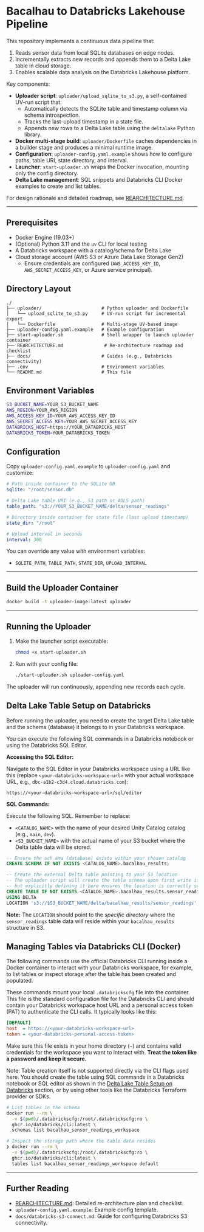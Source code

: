<!-- markdownlint-disable MD041 MD013 MD024 -->
# Bacalhau to Databricks Lakehouse Pipeline

This repository implements a continuous data pipeline that:
1. Reads sensor data from local SQLite databases on edge nodes.
2. Incrementally extracts new records and appends them to a Delta Lake table in cloud storage.
3. Enables scalable data analysis on the Databricks Lakehouse platform.

Key components:
- **Uploader script**: `uploader/upload_sqlite_to_s3.py`, a self-contained UV-run script that:
  - Automatically detects the SQLite table and timestamp column via schema introspection.
  - Tracks the last-upload timestamp in a state file.
  - Appends new rows to a Delta Lake table using the `deltalake` Python library.
- **Docker multi-stage build**: `uploader/Dockerfile` caches dependencies in a builder stage and produces a minimal runtime image.
- **Configuration**: `uploader-config.yaml.example` shows how to configure paths, table URI, state directory, and interval.
- **Launcher**: `start-uploader.sh` wraps the Docker invocation, mounting only the config directory.
- **Delta Lake management**: SQL snippets and Databricks CLI Docker examples to create and list tables.

For design rationale and detailed roadmap, see [REARCHITECTURE.md](REARCHITECTURE.md).

---

## Prerequisites
- Docker Engine (19.03+)
- (Optional) Python 3.11 and the `uv` CLI for local testing
- A Databricks workspace with a catalog/schema for Delta Lake
- Cloud storage account (AWS S3 or Azure Data Lake Storage Gen2)
  - Ensure credentials are configured (`AWS_ACCESS_KEY_ID`, `AWS_SECRET_ACCESS_KEY`, or Azure service principal).

## Directory Layout
```text
./
├── uploader/                      # Python uploader and Dockerfile
│   └── upload_sqlite_to_s3.py     # UV-run script for incremental export
│   └── Dockerfile                 # Multi-stage UV-based image
├── uploader-config.yaml.example   # Example configuration
├── start-uploader.sh              # Shell wrapper to launch uploader container
├── REARCHITECTURE.md               # Re-architecture roadmap and checklist
├── docs/                          # Guides (e.g., Databricks connectivity)
├── .env                           # Environment variables
└── README.md                      # This file
```

## Environment Variables
```bash
S3_BUCKET_NAME=YOUR_S3_BUCKET_NAME
AWS_REGION=YOUR_AWS_REGION
AWS_ACCESS_KEY_ID=YOUR_AWS_ACCESS_KEY_ID
AWS_SECRET_ACCESS_KEY=YOUR_AWS_SECRET_ACCESS_KEY
DATABRICKS_HOST=https://YOUR_DATABRICKS_HOST
DATABRICKS_TOKEN=YOUR_DATABRICKS_TOKEN
```


## Configuration
Copy `uploader-config.yaml.example` to `uploader-config.yaml` and customize:
```yaml
# Path inside container to the SQLite DB
sqlite: "/root/sensor.db"

# Delta Lake table URI (e.g., S3 path or ADLS path)
table_path: "s3://YOUR_S3_BUCKET_NAME/delta/sensor_readings"

# Directory inside container for state file (last upload timestamp)
state_dir: "/root"

# Upload interval in seconds
interval: 300
```
You can override any value with environment variables:
- `SQLITE_PATH`, `TABLE_PATH`, `STATE_DIR`, `UPLOAD_INTERVAL`

---

## Build the Uploader Container
```bash
docker build -t uploader-image:latest uploader
```

---

## Running the Uploader
1. Make the launcher script executable:
   ```bash
   chmod +x start-uploader.sh
   ```
2. Run with your config file:
   ```bash
   ./start-uploader.sh uploader-config.yaml
   ```
The uploader will run continuously, appending new records each cycle.

## Delta Lake Table Setup on Databricks

Before running the uploader, you need to create the target Delta Lake table and the schema (database) it belongs to in your Databricks workspace.

You can execute the following SQL commands in a Databricks notebook or using the Databricks SQL Editor.

**Accessing the SQL Editor:**

Navigate to the SQL Editor in your Databricks workspace using a URL like this (replace `<your-databricks-workspace-url>` with your actual workspace URL, e.g., `dbc-a1b2-c3d4.cloud.databricks.com`):

```
https://<your-databricks-workspace-url>/sql/editor
```

**SQL Commands:**

Execute the following SQL. Remember to replace:
- `<CATALOG_NAME>` with the name of your desired Unity Catalog catalog (e.g., `main`, `dev`).
- `<S3_BUCKET_NAME>` with the actual name of your S3 bucket where the Delta table data will be stored.

```sql
-- Ensure the sch ema (database) exists within your chosen catalog
CREATE SCHEMA IF NOT EXISTS <CATALOG_NAME>.bacalhau_results;

-- Create the external Delta table pointing to your S3 location
-- The uploader script will create the table schema upon first write if it doesn't exist,
-- but explicitly defining it here ensures the location is correctly set up.
CREATE TABLE IF NOT EXISTS <CATALOG_NAME>.bacalhau_results.sensor_readings
USING DELTA
LOCATION 's3://$S3_BUCKET_NAME/delta/bacalhau_results/sensor_readings';
```

**Note:** The `LOCATION` should point to the *specific directory* where the `sensor_readings` table data will reside within your `bacalhau_results` structure in S3.

## Managing Tables via Databricks CLI (Docker)

The following commands use the official Databricks CLI running inside a Docker container to interact with your Databricks workspace, for example, to list tables or inspect storage after the table has been created and populated.

These commands mount your local `.databrickscfg` file into the container. This file is the standard configuration file for the Databricks CLI and should contain your Databricks workspace host URL and a personal access token (PAT) to authenticate the CLI calls. It typically looks like this:

```ini
[DEFAULT]
host  = https://<your-databricks-workspace-url>
token = <your-databricks-personal-access-token>
```

Make sure this file exists in your home directory (`~`) and contains valid credentials for the workspace you want to interact with. **Treat the token like a password and keep it secure.**

Note: Table creation itself is not supported directly via the CLI flags used here. You should create the table using SQL commands in a Databricks notebook or SQL editor as shown in the [Delta Lake Table Setup on Databricks](#delta-lake-table-setup-on-databricks) section, or by using other tools like the Databricks Terraform provider or SDKs.

```bash
# List tables in the schema
docker run --rm \
  -v $(pwd)/.databrickscfg:/root/.databrickscfg:ro \
  ghcr.io/databricks/cli:latest \
  schemas list bacalhau_sensor_readings_workspace

# Inspect the storage path where the table data resides
❯ docker run --rm \
  -v $(pwd)/.databrickscfg:/root/.databrickscfg:ro \
  ghcr.io/databricks/cli:latest \
  tables list bacalhau_sensor_readings_workspace default
```

---

## Further Reading
- [REARCHITECTURE.md](REARCHITECTURE.md): Detailed re-architecture plan and checklist.
- `uploader-config.yaml.example`: Example config template.
- `docs/databricks-s3-connect.md`: Guide for configuring Databricks S3 connectivity.